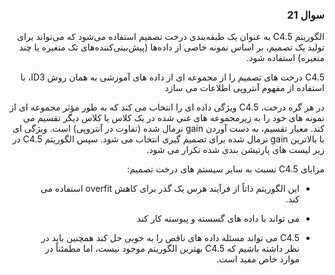 
<div dir='rtl'>

###  سوال 21


الگوریتم C4.5 به عنوان یک طبقه‌بندی درخت تصمیم استفاده می‌شود که می‌تواند برای تولید یک تصمیم، بر اساس نمونه خاصی از داده‌ها (پیش‌بینی‌کننده‌های تک متغیره یا چند متغیره) استفاده شود.

C4.5 درخت های تصمیم را از مجموعه ای از داده های آموزشی به همان روش ID3، با استفاده از مفهوم آنتروپی اطلاعات می سازد

در هر گره درخت، C4.5 ویژگی داده ای را انتخاب می کند که به طور مؤثر مجموعه ای از نمونه های خود را به زیرمجموعه های غنی شده در یک کلاس یا کلاس دیگر تقسیم می کند. معیار تقسیم، به دست آوردن gain  نرمال شده (تفاوت در آنتروپی) است. ویژگی ای  با بالاترین gain  نرمال شده برای تصمیم گیری انتخاب می شود. سپس الگوریتم C4.5 در زیر لیست های پارتیشن بندی شده تکرار می شود.

مزایای C4.5 نسبت به سایر سیستم های درخت تصمیم:

* این الگوریتم ذاتاً از فرآیند هرس یک گذر برای کاهش overfit استفاده می کند.

* می تواند با داده های گسسته و پیوسته کار کند

* C4.5 می تواند مسئله داده های ناقص را به خوبی حل کند
همچنین باید در نظر داشته باشیم که C4.5 بهترین الگوریتم موجود نیست، اما مطمئناً در موارد خاص مفید است.